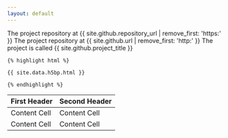 ```yaml
---
layout: default
---
```

The project repository at {{ site.github.repository_url | remove_first: 'https:' }}
The project repository at {{ site.github.url | remove_first: 'http:' }}
The project is called {{ site.github.project_title }}

```
{% highlight html %}

{{ site.data.h5bp.html }}

{% endhighlight %}

```


First Header  | Second Header
------------- | -------------
Content Cell  | Content Cell
Content Cell  | Content Cell

